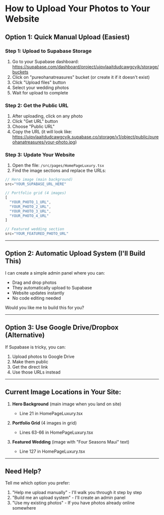 # How to Upload Your Photos to Your Website

## Option 1: Quick Manual Upload (Easiest)

### Step 1: Upload to Supabase Storage
1. Go to your Supabase dashboard: https://supabase.com/dashboard/project/ujpvlaaitdudcawgcyik/storage/buckets
2. Click on "pureohanatreasures" bucket (or create it if it doesn't exist)
3. Click "Upload files" button
4. Select your wedding photos
5. Wait for upload to complete

### Step 2: Get the Public URL
1. After uploading, click on any photo
2. Click "Get URL" button
3. Choose "Public URL"
4. Copy the URL (it will look like: https://ujpvlaaitdudcawgcyik.supabase.co/storage/v1/object/public/pureohanatreasures/your-photo.jpg)

### Step 3: Update Your Website
1. Open the file: `/src/pages/HomePageLuxury.tsx`
2. Find the image sections and replace the URLs:

```javascript
// Hero image (main background)
src="YOUR_SUPABASE_URL_HERE"

// Portfolio grid (4 images)
[
  "YOUR_PHOTO_1_URL",
  "YOUR_PHOTO_2_URL", 
  "YOUR_PHOTO_3_URL",
  "YOUR_PHOTO_4_URL"
]

// Featured wedding section
src="YOUR_FEATURED_PHOTO_URL"
```

---

## Option 2: Automatic Upload System (I'll Build This)

I can create a simple admin panel where you can:
- Drag and drop photos
- They automatically upload to Supabase
- Website updates instantly
- No code editing needed

Would you like me to build this for you?

---

## Option 3: Use Google Drive/Dropbox (Alternative)

If Supabase is tricky, you can:
1. Upload photos to Google Drive
2. Make them public
3. Get the direct link
4. Use those URLs instead

---

## Current Image Locations in Your Site:

1. **Hero Background** (main image when you land on site)
   - Line 21 in HomePageLuxury.tsx

2. **Portfolio Grid** (4 images in grid)
   - Lines 63-66 in HomePageLuxury.tsx

3. **Featured Wedding** (image with "Four Seasons Maui" text)
   - Line 127 in HomePageLuxury.tsx

---

## Need Help?

Tell me which option you prefer:
1. "Help me upload manually" - I'll walk you through it step by step
2. "Build me an upload system" - I'll create an admin panel
3. "Use my existing photos" - If you have photos already online somewhere